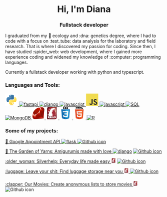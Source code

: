 <h1 align="center">Hi, I'm Diana</h1>
<h3 align="center">Fullstack developer</h3>
<p>I graduated from my 🌱 ecology and :dna: genetics degree, where I had to code with a focus on :test_tube: data analysis for the laboratory and field research. That is where I discovered my passion for coding. Since then, I have studied :spider_web: web development, where I gained more experience coding and widened my knowledge of :computer: programming languages.</p>
<p>Currently a fullstack developer working with python and typescript.</p>

<h3 align="left">Languages and Tools:</h3>
<p align="left"> 
  <a href="https://www.python.org" target="_blank" rel="noreferrer"> <img src="https://raw.githubusercontent.com/devicons/devicon/master/icons/python/python-original.svg" alt="python" width="40" height="40"/> </a> 
  <a href="https://fastapi.tiangolo.com/" target="_blank" rel="noreferrer"> <img src="https://cdn.worldvectorlogo.com/logos/fastapi.svg" alt="fastapi" width="40" height="40"/> </a>
  <a href="https://www.djangoproject.com/" target="_blank" rel="noreferrer"> <img src="https://cdn.worldvectorlogo.com/logos/django.svg" alt="django" width="40" height="40"/> </a>
  <a href="https://www.typescriptlang.org/" target="_blank" rel="noreferrer"> <img src="https://upload.wikimedia.org/wikipedia/commons/thumb/4/4c/Typescript_logo_2020.svg/1200px-Typescript_logo_2020.svg.png" alt="javascript" width="40" height="40"/> </a> 
  <a href="https://developer.mozilla.org/en-US/docs/Web/JavaScript" target="_blank" rel="noreferrer"> <img src="https://raw.githubusercontent.com/devicons/devicon/master/icons/javascript/javascript-original.svg" alt="javascript" width="40" height="40"/> </a> 
  <a href="https://reactjs.org/" target="_blank" rel="noreferrer"> <img src="https://upload.wikimedia.org/wikipedia/commons/thumb/a/a7/React-icon.svg/862px-React-icon.svg.png" alt="javascript" width="40" height="40"/> </a> 
  <a href="https://dev.mysql.com/doc/" target="_blank" rel="noreferrer"> <img src="https://img2.freepng.es/20180516/fzw/kisspng-microsoft-sql-server-stored-procedure-table-query-5afc611bdb7bb5.327615301526489371899.jpg" alt="SQL" width="40" height="40"/> </a> 
  <a href="https://www.mongodb.com/" target="_blank" rel="noreferrer"> <img src="https://cdn.iconscout.com/icon/free/png-256/mongodb-5-1175140.png" alt="MongoDB" width="40" height="40"/> </a>
  <a href="https://www.ruby-lang.org/en/" target="_blank" rel="noreferrer"> <img src="https://raw.githubusercontent.com/devicons/devicon/master/icons/ruby/ruby-original.svg" alt="ruby" width="40" height="40"/> </a> 
  <a href="https://rubyonrails.org" target="_blank" rel="noreferrer"> <img src="https://raw.githubusercontent.com/devicons/devicon/master/icons/rails/rails-original-wordmark.svg" alt="rails" width="40" height="40"/> </a> 
  <a href="https://www.w3schools.com/css/" target="_blank" rel="noreferrer"> <img src="https://raw.githubusercontent.com/devicons/devicon/master/icons/css3/css3-original-wordmark.svg" alt="css3" width="40" height="40"/> </a> 
  <a href="https://www.w3.org/html/" target="_blank" rel="noreferrer"> <img src="https://raw.githubusercontent.com/devicons/devicon/master/icons/html5/html5-original-wordmark.svg" alt="html5" width="40" height="40"/> </a> 
  <a href="https://www.r-project.org/about.html" target="_blank" rel="noreferrer"> <img src="https://upload.wikimedia.org/wikipedia/commons/thumb/1/1b/R_logo.svg/1200px-R_logo.svg.png" alt="R" width="40" height="40"/> </a> </p>

<h3 align="left">Some of my projects:</h3>

<p><a href="https://github.com/Dpbaia/flask-calendar-integration" target="_blank" rel="noreferrer">📅 Google Appointment API <img src="https://cdn.worldvectorlogo.com/logos/flask.svg" alt="flask" width="15" height="15"/> <img src="https://upload.wikimedia.org/wikipedia/commons/9/91/Octicons-mark-github.svg" alt="Github icon" width="18" height="18"/></a></p>

<p><a href="https://www.thegardenofyarns.com/amigurumis/" target="_blank" rel="noreferrer">🧶 The Garden of Yarns: Amigurumis made with love <img src="https://cdn.worldvectorlogo.com/logos/django.svg" alt="django" width="15" height="15" style="object-fit: scale-down;"/></a> <a href="https://github.com/Dpbaia/django-the-garden-of-yarns" target="_blank" rel="noreferrer"><img src="https://upload.wikimedia.org/wikipedia/commons/9/91/Octicons-mark-github.svg" alt="Github icon" width="18" height="18"/></a></p>

<p><a href="https://github.com/mhuylebroeck/silverhelp" target="_blank" rel="noreferrer">:older_woman: Silverhelp: Everyday life made easy <img src="https://raw.githubusercontent.com/devicons/devicon/master/icons/rails/rails-original-wordmark.svg" alt="rails" width="15" height="15"/></a> <a href="https://github.com/mhuylebroeck/silverhelp" target="_blank" rel="noreferrer"><img src="https://upload.wikimedia.org/wikipedia/commons/9/91/Octicons-mark-github.svg" alt="Github icon" width="18" height="18"/></a></p>

<p><a href="https://github.com/martigirocorcoll/leave-your-shit" target="_blank" rel="noreferrer">:luggage: Leave your shit: Find luggage storage near you <img src="https://raw.githubusercontent.com/devicons/devicon/master/icons/rails/rails-original-wordmark.svg" alt="rails" width="15" height="15"/> <img src="https://upload.wikimedia.org/wikipedia/commons/9/91/Octicons-mark-github.svg" alt="Github icon" width="18" height="18"/></a></p>

<p><a href="https://github.com/Dpbaia/rails-watch-list" target="_blank" rel="noreferrer">:clapper: Our Movies: Create anonymous lists to store movies <img src="https://raw.githubusercontent.com/devicons/devicon/master/icons/rails/rails-original-wordmark.svg" alt="rails" width="15" height="15"/></a> <svg xmlns="http://www.w3.org/2000/svg" width="24" height="24" viewBox="0 0 24 24"> <a href="https://github.com/Dpbaia/rails-watch-list" target="_blank" rel="noreferrer"><img src="https://upload.wikimedia.org/wikipedia/commons/9/91/Octicons-mark-github.svg" alt="Github icon" width="18" height="18"/></a> </p>

